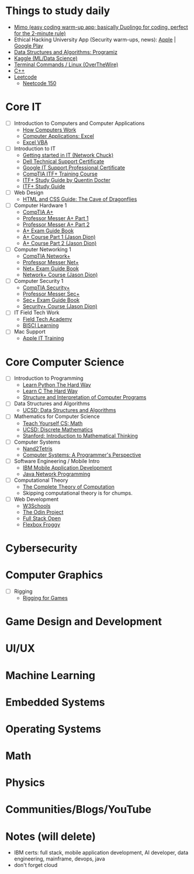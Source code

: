 # Things to study daily
- [Mimo (easy coding warm-up app; basically Duolingo for coding, perfect for the 2-minute rule)](https://mimo.org/)
- Ethical Hacking University App (Security warm-ups, news): [Apple](https://apps.apple.com/tz/app/ethical-hacking-university-app/id1614989976) | [Google Play](https://play.google.com/store/apps/details?id=com.askills.edu.ethical.hacking.university&hl=en_US)
- [Data Structures and Algorithms: Programiz](https://www.programiz.com/dsa/getting-started)
- [Kaggle (ML/Data Science)](https://www.kaggle.com/)
- [Terminal Commands / Linux (OverTheWire)](https://overthewire.org/wargames/bandit/)
- [C++](https://www.learncpp.com/) 
- [Leetcode](https://leetcode.com/problems/)
    - [Neetcode 150](https://neetcode.io/)

# Core IT 
- [ ] Introduction to Computers and Computer Applications
    - [How Computers Work](https://edu.gcfglobal.org/en/computerbasics/)
    - [Computer Applications: Excel](https://www.homeandlearn.co.uk/excel2007/Excel2007.html)
    - [Excel VBA](https://www.homeandlearn.co.uk/NET/excel_vba.html)
- [ ] Introduction to IT
    - [Getting started in IT (Network Chuck)](https://www.youtube.com/watch?v=5xWnmUEi1Qw)
    - [Dell Technical Support Certificate](https://www.coursera.org/professional-certificates/dell-technologies-technical-customer-support-specialist)
    - [Google IT Support Professional Certificate](https://www.coursera.org/professional-certificates/google-it-support)
    - [CompTIA ITF+ Training Course](https://www.youtube.com/playlist?list=PLc6zqGSJMvCSQ3djLlfS_2LnliS-Q-FKV)
    - [ITF+ Study Guide by Quentin Docter](https://www.goodreads.com/book/show/41447230-comptia-it-fundamentals-itf-study-guide)
    - [ITF+ Study Guide](https://www.amazon.com/CompTIA-Fundamentals-Guide-Second-FC0-U61/dp/1260441873/ref=bmx_dp_t2bb04an_d_sccl_2_2/144-6091275-2237151?pd_rd_w=iO4eq&content-id=amzn1.sym.43dd9979-c547-4d63-9aca-cb4cebe845a6&pf_rd_p=43dd9979-c547-4d63-9aca-cb4cebe845a6&pf_rd_r=Y8RFP9FCYZPSKFKE1SVR&pd_rd_wg=9jYyx&pd_rd_r=e2459b7a-726a-443e-beae-666cf80b34d7&pd_rd_i=1260441873&psc=1)
- [ ] Web Design
    - [HTML and CSS Guide: The Cave of Dragonflies](https://www.dragonflycave.com/html-guide)
- [ ] Computer Hardware 1
    - [CompTIA A+](https://www.comptia.org/certifications/a)
    - [Professor Messer A+ Part 1](https://www.professormesser.com/free-a-plus-training/220-1101/220-1101-video/220-1101-training-course/)
    - [Professor Messer A+ Part 2](https://www.professormesser.com/free-a-plus-training/220-1102/220-1102-video/220-1102-training-course/)
    - [A+ Exam Guide Book](https://www.amazon.com/CompTIA-Certification-Guide-220-901-220-902/dp/125958951X)
    - [A+ Course Part 1 (Jason Dion)](https://www.udemy.com/course/comptia-a-core-1/?srsltid=AfmBOooV8rOWA4bHzsLIuEBhcTwZJkttpyemEPtIbUp8vIbfRKtSKpic&couponCode=ST8MT220425G3)
    - [A+ Course Part 2 (Jason Dion)](https://www.udemy.com/course/comptia-aplus-core-2/)
- [ ] Computer Networking 1
    - [CompTIA Network+](https://www.comptia.org/en-us/certifications/network/)
    - [Professor Messer Net+](https://www.professormesser.com/get-n10-009-network-plus-certified/)
    - [Net+ Exam Guide Book](https://www.amazon.com/CompTIA-Network-Certification-N10-008-Comptia/dp/1264269056/ref=pd_lpo_d_sccl_2/144-6091275-2237151?pd_rd_w=E7rBv&content-id=amzn1.sym.4c8c52db-06f8-4e42-8e56-912796f2ea6c&pf_rd_p=4c8c52db-06f8-4e42-8e56-912796f2ea6c&pf_rd_r=0BZDDJKK87ZGAD8GK8VA&pd_rd_wg=1R1Bj&pd_rd_r=2a8efe9e-30ff-4031-b405-d217c5cd33ec&pd_rd_i=1264269056&psc=1) 
    - [Network+ Course (Jason Dion)](https://www.udemy.com/course/comptia-network-009/?srsltid=AfmBOoqvAmNyuhUVrjcJ_mn7Z1mKcnFL8u1AIjtC4rDaw1AqJ_ANkYzb&couponCode=MT150725G1)
- [ ] Computer Security 1
    - [CompTIA Security+](https://www.comptia.org/en-us/certifications/security/)
    - [Professor Messer Sec+](https://www.professormesser.com/security-plus/sy0-701/sy0-701-video/sy0-701-comptia-security-plus-course/)
    - [Sec+ Exam Guide Book](https://www.amazon.com/CompTIA-Security-Certification-Guide-SY0-601/dp/1260464008/ref=asc_df_1260464008?mcid=2e9d55c3478a34238612f753586fc2a6&hvocijid=13053076414429187766-1260464008-&hvexpln=73&tag=hyprod-20&linkCode=df0&hvadid=721245378154&hvpos=&hvnetw=g&hvrand=13053076414429187766&hvpone=&hvptwo=&hvqmt=&hvdev=c&hvdvcmdl=&hvlocint=&hvlocphy=9029717&hvtargid=pla-2281435179298&psc=1)
    - [Security+ Course (Jason Dion)](https://www.udemy.com/course/securityplus/?srsltid=AfmBOoqoQ6kXjqC7GJmnHsrQIrOE9fkIK-ouWCeppLy5I_8qAPsWz4fV&couponCode=MT150725G1)
- [ ] IT Field Tech Work
    - [Field Tech Academy](https://www.youtube.com/@fieldtechacademy/videos)
    - [BISCI Learning](https://www.bicsi.org/education-certification/education-@-bicsi-learning-academy)
- [ ] Mac Support
    - [Apple IT Training](https://training.apple.com/it)

# Core Computer Science 
- [ ] Introduction to Programming
    - [Learn Python The Hard Way](https://learnpythonthehardway.org/)
    - [Learn C The Hard Way](https://learncodethehardway.org/c/)
    - [Structure and Interpretation of Computer Programs](https://teachyourselfcs.com/#programming)
- [ ] Data Structures and Algorithms
    - [UCSD: Data Structures and Algorithms](https://www.coursera.org/specializations/data-structures-algorithms)
- [ ] Mathematics for Computer Science
    - [Teach Yourself CS: Math](https://teachyourselfcs.com/#math)
    - [UCSD: Discrete Mathematics](https://www.coursera.org/specializations/discrete-mathematics)
    - [Stanford: Introduction to Mathematical Thinking](https://www.coursera.org/learn/mathematical-thinking)
- [ ] Computer Systems
    - [Nand2Tetris](https://www.nand2tetris.org/)
    - [Computer Systems: A Programmer's Perspective](https://teachyourselfcs.com/#architecture)
- [ ] Software Engineering / Mobile Intro
    - [IBM Mobile Application Development](https://www.coursera.org/professional-certificates/ibm-ios-android-mobile-app-developer-pc)
    - [Java Network Programming](https://www.udemy.com/course/java-network-programming/?utm_source=adwords&utm_medium=udemyads&utm_campaign=Search_DSA_Beta_Prof_la.EN_cc.US&campaigntype=Search&portfolio=USA&language=EN&product=Course&test=&audience=DSA&topic=&priority=Beta&utm_content=deal4584&utm_term=_._ag_162107351193_._ad_696074114838_._kw__._de_c_._dm__._pl__._ti_aud-2268488108639%3Adsa-1677053911888_._li_9029717_._pd__._&matchtype=&gad_source=1&gad_campaignid=21164973268&gbraid=0AAAAADROdO3kFt-uh6M36OconDl-xWvFj&gclid=Cj0KCQjwzOvEBhDVARIsADHfJJSZvnJ0VL9oXnbOMqUKLC6KamVWa8v07XnDmE6NyNbtjuFfcrzzZFUaAoofEALw_wcB&couponCode=PMNVD1525)
- [ ] Computational Theory
    - [The Complete Theory of Computation](https://www.udemy.com/course/the-complete-theory-of-computation/?srsltid=AfmBOoqGKthwo79YaHlwhEL6Uig3DcM2RcEszNL5DSgt05KccYQncyO0&couponCode=PMNVD1525)
    - Skipping computational theory is for chumps.
- [ ] Web Development
    - [W3Schools](https://www.w3schools.com/where_to_start.asp)
    - [The Odin Project](https://www.theodinproject.com/)
    - [Full Stack Open](https://fullstackopen.com/en/)
    - [Flexbox Froggy](https://flexboxfroggy.com/)

# Cybersecurity

# Computer Graphics
- [ ] Rigging
    - [Rigging for Games](https://www.amazon.com/Rigging-Games-Primer-Technical-Artists/dp/0415743044)

# Game Design and Development

# UI/UX

# Machine Learning

# Embedded Systems

# Operating Systems

# Math

# Physics

# Communities/Blogs/YouTube 

# Notes (will delete)
- IBM certs: full stack, mobile application development, AI developer, data engineering, mainframe, devops, java
- don't forget cloud
